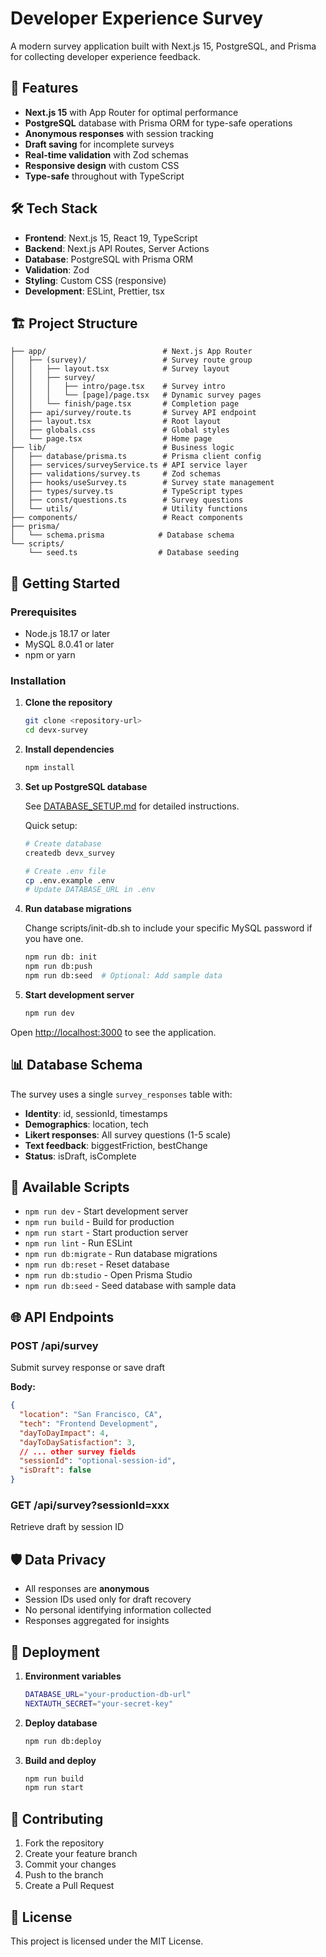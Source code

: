 # Developer Experience Survey

A modern survey application built with Next.js 15, PostgreSQL, and Prisma for collecting developer experience feedback.

## 🚀 Features

- **Next.js 15** with App Router for optimal performance
- **PostgreSQL** database with Prisma ORM for type-safe operations
- **Anonymous responses** with session tracking
- **Draft saving** for incomplete surveys
- **Real-time validation** with Zod schemas
- **Responsive design** with custom CSS
- **Type-safe** throughout with TypeScript

## 🛠️ Tech Stack

- **Frontend**: Next.js 15, React 19, TypeScript
- **Backend**: Next.js API Routes, Server Actions
- **Database**: PostgreSQL with Prisma ORM
- **Validation**: Zod
- **Styling**: Custom CSS (responsive)
- **Development**: ESLint, Prettier, tsx

## 🏗️ Project Structure

```
├── app/                          # Next.js App Router
│   ├── (survey)/                 # Survey route group
│   │   ├── layout.tsx            # Survey layout
│   │   ├── survey/
│   │   │   ├── intro/page.tsx    # Survey intro
│   │   │   └── [page]/page.tsx   # Dynamic survey pages
│   │   └── finish/page.tsx       # Completion page
│   ├── api/survey/route.ts       # Survey API endpoint
│   ├── layout.tsx                # Root layout
│   ├── globals.css               # Global styles
│   └── page.tsx                  # Home page
├── lib/                          # Business logic
│   ├── database/prisma.ts        # Prisma client config
│   ├── services/surveyService.ts # API service layer
│   ├── validations/survey.ts     # Zod schemas
│   ├── hooks/useSurvey.ts        # Survey state management
│   ├── types/survey.ts           # TypeScript types
│   ├── const/questions.ts        # Survey questions
│   └── utils/                    # Utility functions
├── components/                   # React components
├── prisma/
│   └── schema.prisma            # Database schema
└── scripts/
    └── seed.ts                  # Database seeding
```

## 🚦 Getting Started

### Prerequisites

- Node.js 18.17 or later
- MySQL 8.0.41 or later
- npm or yarn

### Installation

1. **Clone the repository**
   ```bash
   git clone <repository-url>
   cd devx-survey
   ```

2. **Install dependencies**
   ```bash
   npm install
   ```

3. **Set up PostgreSQL database**
   
   See [DATABASE_SETUP.md](./DATABASE_SETUP.md) for detailed instructions.

   Quick setup:
   ```bash
   # Create database
   createdb devx_survey
   
   # Create .env file
   cp .env.example .env
   # Update DATABASE_URL in .env
   ```

4. **Run database migrations**

   Change scripts/init-db.sh to include your specific MySQL password if you have one. 

   ```bash
   npm run db: init
   npm run db:push
   npm run db:seed  # Optional: Add sample data
   ```

5. **Start development server**
   ```bash
   npm run dev
   ```

Open [http://localhost:3000](http://localhost:3000) to see the application.

## 📊 Database Schema

The survey uses a single `survey_responses` table with:

- **Identity**: id, sessionId, timestamps
- **Demographics**: location, tech  
- **Likert responses**: All survey questions (1-5 scale)
- **Text feedback**: biggestFriction, bestChange
- **Status**: isDraft, isComplete

## 🔧 Available Scripts

- `npm run dev` - Start development server
- `npm run build` - Build for production
- `npm run start` - Start production server
- `npm run lint` - Run ESLint
- `npm run db:migrate` - Run database migrations
- `npm run db:reset` - Reset database
- `npm run db:studio` - Open Prisma Studio
- `npm run db:seed` - Seed database with sample data

## 🌐 API Endpoints

### POST /api/survey
Submit survey response or save draft

**Body:**
```json
{
  "location": "San Francisco, CA",
  "tech": "Frontend Development", 
  "dayToDayImpact": 4,
  "dayToDaySatisfaction": 3,
  // ... other survey fields
  "sessionId": "optional-session-id",
  "isDraft": false
}
```

### GET /api/survey?sessionId=xxx
Retrieve draft by session ID

## 🛡️ Data Privacy

- All responses are **anonymous**
- Session IDs used only for draft recovery
- No personal identifying information collected
- Responses aggregated for insights

## 🚀 Deployment

1. **Environment variables**
   ```bash
   DATABASE_URL="your-production-db-url"
   NEXTAUTH_SECRET="your-secret-key"
   ```

2. **Deploy database**
   ```bash
   npm run db:deploy
   ```

3. **Build and deploy**
   ```bash
   npm run build
   npm run start
   ```

## 🤝 Contributing

1. Fork the repository
2. Create your feature branch
3. Commit your changes  
4. Push to the branch
5. Create a Pull Request

## 📝 License

This project is licensed under the MIT License.
